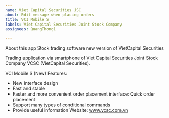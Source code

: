 ```yaml
---
name: Viet Capital Securities JSC
about: Edit message when placing orders
title: VCI Mobile S
labels: Viet Capital Securities Joint Stock Company
assignees: QuangThong1

---
```


About this app
Stock trading software new version of VietCapital Securities

 Trading application via smartphone of Viet Capital Securities Joint Stock Company VCSC (VietCapital Securities).

 VCI Mobile S (New) Features:
 - New interface design
 - Fast and stable
 - Faster and more convenient order placement interface: Quick order placement
 - Support many types of conditional commands
 - Provide useful information
 Website: www.vcsc.com.vn
